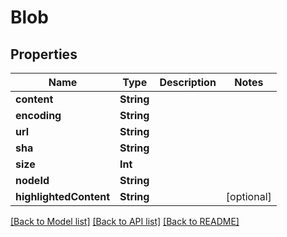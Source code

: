 # Blob

## Properties
Name | Type | Description | Notes
------------ | ------------- | ------------- | -------------
**content** | **String** |  | 
**encoding** | **String** |  | 
**url** | **String** |  | 
**sha** | **String** |  | 
**size** | **Int** |  | 
**nodeId** | **String** |  | 
**highlightedContent** | **String** |  | [optional] 

[[Back to Model list]](../README.md#documentation-for-models) [[Back to API list]](../README.md#documentation-for-api-endpoints) [[Back to README]](../README.md)


